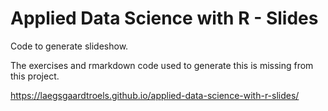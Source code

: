 # Applied Data Science with R - Slides

Code to generate slideshow.

The exercises and rmarkdown code used to generate this is missing from this project.

https://laegsgaardtroels.github.io/applied-data-science-with-r-slides/
